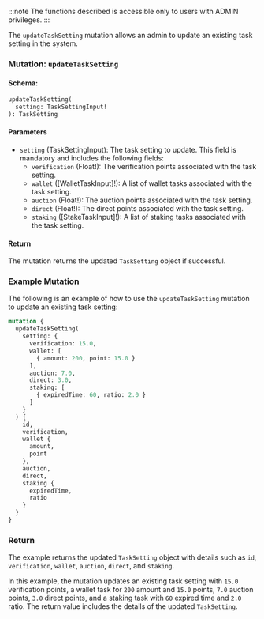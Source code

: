 :::note
The functions described is accessible only to users with ADMIN privileges.
:::

The `updateTaskSetting` mutation allows an admin to update an existing task setting in the system.

### Mutation: `updateTaskSetting`

#### Schema:
```graphql
updateTaskSetting(
  setting: TaskSettingInput!
): TaskSetting
```

#### Parameters

- `setting` (TaskSettingInput): The task setting to update. This field is mandatory and includes the following fields:
  - `verification` (Float!): The verification points associated with the task setting.
  - `wallet` ([WalletTaskInput]!): A list of wallet tasks associated with the task setting.
  - `auction` (Float!): The auction points associated with the task setting.
  - `direct` (Float!): The direct points associated with the task setting.
  - `staking` ([StakeTaskInput]!): A list of staking tasks associated with the task setting.

#### Return

The mutation returns the updated `TaskSetting` object if successful.

### Example Mutation

The following is an example of how to use the `updateTaskSetting` mutation to update an existing task setting:

```graphql
mutation {
  updateTaskSetting(
    setting: {
      verification: 15.0,
      wallet: [
        { amount: 200, point: 15.0 }
      ],
      auction: 7.0,
      direct: 3.0,
      staking: [
        { expiredTime: 60, ratio: 2.0 }
      ]
    }
  ) {
    id,
    verification,
    wallet {
      amount,
      point
    },
    auction,
    direct,
    staking {
      expiredTime,
      ratio
    }
  }
}
```

### Return

The example returns the updated `TaskSetting` object with details such as `id`, `verification`, `wallet`, `auction`, `direct`, and `staking`.

In this example, the mutation updates an existing task setting with `15.0` verification points, a wallet task for `200` amount and `15.0` points, `7.0` auction points, `3.0` direct points, and a staking task with `60` expired time and `2.0` ratio. The return value includes the details of the updated `TaskSetting`.